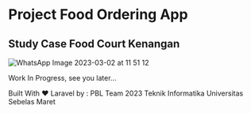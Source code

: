 <h1> Project Food Ordering App </h1>
<h2> Study Case Food Court Kenangan </h2>

![WhatsApp Image 2023-03-02 at 11 51 12](https://user-images.githubusercontent.com/65862366/222925077-dcaf6f4d-97fd-49a4-b85d-ae441b86bf26.jpg)

Work In Progress, see you later...<br>
<p>Built With ❤️ Laravel by : PBL Team 2023 Teknik Informatika Universitas Sebelas Maret</p>
